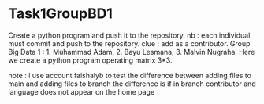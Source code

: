 # Task1GroupBD1
Create a python program and push it to the repository.
nb : each individual must commit and push to the repository.
clue : add as a contributor.
Group Big Data 1 : 1. Muhammad Adam, 2. Bayu Lesmana, 3. Malvin Nugraha.
Here we create a python program operating matrix 3*3.

note : i use account faishalyb to test the difference between adding files to main and adding files to branch 
the difference is if in branch contributor and language does not appear on the home page
